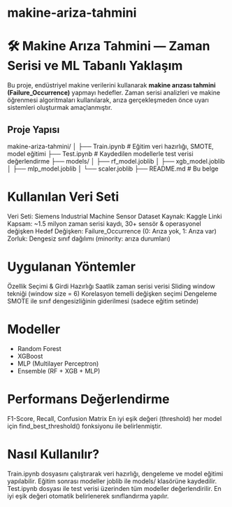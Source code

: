 # makine-ariza-tahmini
# 🛠️ Makine Arıza Tahmini — Zaman Serisi ve ML Tabanlı Yaklaşım

Bu proje, endüstriyel makine verilerini kullanarak **makine arızası tahmini (Failure_Occurrence)** yapmayı hedefler. Zaman serisi analizleri ve makine öğrenmesi algoritmaları kullanılarak, arıza gerçekleşmeden önce uyarı sistemleri oluşturmak amaçlanmıştır.

## Proje Yapısı

makine-ariza-tahmini/
│
├── Train.ipynb          # Eğitim veri hazırlığı, SMOTE, model eğitimi
├── Test.ipynb           # Kaydedilen modellerle test verisi değerlendirme
├── models/
│   ├── rf_model.joblib
│   ├── xgb_model.joblib
│   ├── mlp_model.joblib
│   └── scaler.joblib
├── README.md            # Bu belge

# Kullanılan Veri Seti
Veri Seti: Siemens Industrial Machine Sensor Dataset
Kaynak: Kaggle Linki
Kapsam: ~1.5 milyon zaman serisi kaydı, 30+ sensör & operasyonel değişken
Hedef Değişken: Failure_Occurrence (0: Arıza yok, 1: Arıza var)
Zorluk: Dengesiz sınıf dağılımı (minority: arıza durumları)

# Uygulanan Yöntemler
Özellik Seçimi & Girdi Hazırlığı
Saatlik zaman serisi verisi
Sliding window tekniği (window size = 6)
Korelasyon temelli değişken seçimi
Dengeleme
SMOTE ile sınıf dengesizliğinin giderilmesi (sadece eğitim setinde)

# Modeller
+ Random Forest
+ XGBoost
+ MLP (Multilayer Perceptron)
+ Ensemble (RF + XGB + MLP)

# Performans Değerlendirme
F1-Score, Recall, Confusion Matrix
En iyi eşik değeri (threshold) her model için find_best_threshold() fonksiyonu ile belirlenmiştir.

 # Nasıl Kullanılır?
Train.ipynb dosyasını çalıştırarak veri hazırlığı, dengeleme ve model eğitimi yapılabilir.
Eğitim sonrası modeller joblib ile models/ klasörüne kaydedilir.
Test.ipynb dosyası ile test verisi üzerinden tüm modeller değerlendirilir.
En iyi eşik değeri otomatik belirlenerek sınıflandırma yapılır.

